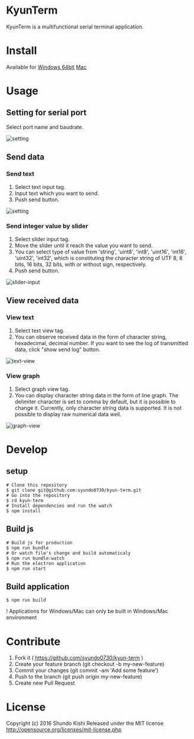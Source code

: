 # KyunTerm

KyunTerm is a multifunctional serial terminal application.

# Install
Available for [Windows 64bit](https://github.com/syundo0730/kyun-term/releases/download/v0.1.1/kyun-term-Setup-0.1.1.exe)
[Mac](https://github.com/syundo0730/kyun-term/releases/download/v0.1.1/kyun-term-0.1.1.dmg)

# Usage
## Setting for serial port
Select port name and baudrate.

![setting](https://github.com/syundo0730/kyun-term/wiki/image/setting.png)

## Send data
### Send text
1. Select text input tag.
2. Input text which you want to send.
3. Push send button.

![setting](https://github.com/syundo0730/kyun-term/wiki/image/text-input.png)

### Send integer value by slider
1. Select slider input tag.
2. Move the slider until it reach the value you want to send.
3. You can select type of value from 'string', 'uint8', 'int8', 'uint16', 'int16', 'uint32', 'int32', which is constituting the character string of UTF 8, 8 bits, 16 bits, 32 bits, with or without sign, respectively.
4. Push send button.

![slider-input](https://github.com/syundo0730/kyun-term/wiki/image/slider-input.png)

## View received data
### View text
1. Select text view tag.
2. You can observe received data in the form of character string, hexadecimal, decimal number.
If you want to see the log of transmitted data, click "show send log" button.

![text-view](https://github.com/syundo0730/kyun-term/wiki/image/text-view.png)

### View graph
1. Select graph view tag.
2. You can display character string data in the form of line graph. The delimiter character is set to comma by default, but it is possible to change it. Currently, only character string data is supported. It is not possible to display raw numerical data well.

![graph-view](https://github.com/syundo0730/kyun-term/wiki/image/graph-view.png)

# Develop
## setup
```
# Clone this repository
$ git clone git@github.com:syundo0730/kyun-term.git
# Go into the repository
$ cd kyun-term
# Install dependencies and run the watch
$ npm install
```
## Build js
```
# Build js for production
$ npm run bundle
# Or watch file's change and build automaticaly
$ npm run bundle:watch
# Run the electron application
$ npm run start
```
## Build application
```
$ npm run build
```
! Applications for Windows/Mac can only be built in Windows/Mac environment

# Contribute
1. Fork it ( https://github.com/syundo0730/kyun-term )
2. Create your feature branch (git checkout -b my-new-feature)
3. Commit your changes (git commit -am 'Add some feature')
4. Push to the branch (git push origin my-new-feature)
5. Create new Pull Request

# License
Copyright (c) 2016 Shundo Kishi
Released under the MIT license
http://opensource.org/licenses/mit-license.php